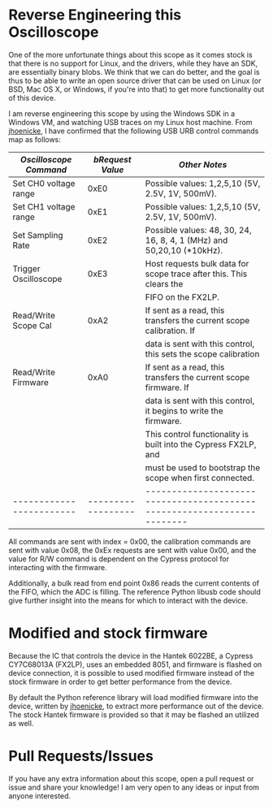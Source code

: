 # Reverse Engineering this Oscilloscope

One of the more unfortunate things about this scope as it comes stock is that there is no support for Linux, and
the drivers, while they have an SDK, are essentially binary blobs. We think that we can do better, and the goal
is thus to be able to write an open source driver that can be used on Linux (or BSD, Mac OS X, or Windows, if you're
into that) to get more functionality out of this device. 

I am reverse engineering this scope by using the Windows SDK in a Windows VM, and watching USB traces on my Linux
host machine. From [jhoenicke](https://github.com/jhoenicke), I have confirmed that the following USB URB control 
commands map as follows:

| *Oscilloscope Command* | *bRequest Value* | *Other Notes*                                                         |
|------------------------|------------------|-----------------------------------------------------------------------|
|   Set CH0 voltage range|      0xE0        | Possible values: 1,2,5,10 (5V, 2.5V, 1V, 500mV).                      |
|   Set CH1 voltage range|      0xE1        | Possible values: 1,2,5,10 (5V, 2.5V, 1V, 500mV).                      |
|   Set Sampling Rate    |      0xE2        | Possible values: 48, 30, 24, 16, 8, 4, 1 (MHz) and 50,20,10 (*10kHz). |
|   Trigger Oscilloscope |      0xE3        | Host requests bulk data for scope trace after this. This clears the   |
|                        |                  |     FIFO on the FX2LP.                                                |
|   Read/Write Scope Cal |      0xA2        | If sent as a read, this transfers the current scope calibration. If   |
|                        |                  |     data is sent with this control, this sets the scope calibration   |
|   Read/Write Firmware  |      0xA0        | If sent as a read, this transfers the current scope firmware. If      |
|                        |                  |     data is sent with this control, it begins to write the firmware.  |
|                        |                  |     This control functionality is built into the Cypress FX2LP, and   |
|                        |                  |     must be used to bootstrap the scope when first connected.         |
|------------------------|------------------|-----------------------------------------------------------------------|

All commands are sent with index = 0x00, the calibration commands are sent with value 0x08, the 0xEx requests are sent
with value 0x00, and the value for R/W command is dependent on the Cypress protocol for interacting with the firmware.

Additionally, a bulk read from end point 0x86 reads the current contents of the FIFO, which the ADC is filling. The
reference Python libusb code should give further insight into the means for which to interact with the device.

# Modified and stock firmware

Because the IC that controls the device in the Hantek 6022BE, a Cypress CY7C68013A (FX2LP), uses an embedded 8051, and
firmware is flashed on device connection, it is possible to used modified firmware instead of the stock firmware in
order to get better performance from the device.

By default the Python reference library will load modified firmware into the device, written by 
[jhoenicke](https://github.com/jhoenicke), to extract more performance out of the device. The stock Hantek firmware
is provided so that it may be flashed an utilized as well.

# Pull Requests/Issues

If you have any extra information about this scope, open a pull request or issue and share your knowledge! I am very
open to any ideas or input from anyone interested.